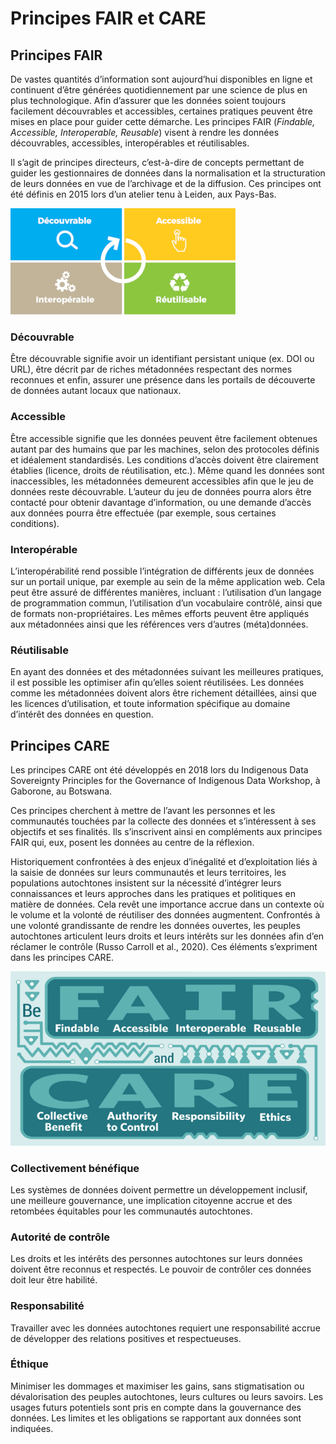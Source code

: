 # Principes FAIR et CARE  

## Principes FAIR

De vastes quantités d’information sont aujourd’hui disponibles en ligne et continuent d’être générées quotidiennement par une science de plus en plus technologique. Afin d’assurer que les données soient toujours facilement découvrables et accessibles, certaines pratiques peuvent être mises en place pour guider cette démarche. Les principes FAIR (*Findable, Accessible, Interoperable, Reusable*) visent à rendre les données découvrables, accessibles, interopérables et réutilisables.

Il s’agit de principes directeurs, c’est-à-dire de concepts permettant de guider les gestionnaires de données dans la normalisation et la structuration de leurs données en vue de l’archivage et de la diffusion. Ces principes ont été définis en 2015 lors d’un atelier tenu à Leiden, aux Pays-Bas.

![Principes FAIR](../assets/images/guide/fair-fr.png)

### Découvrable

Être découvrable signifie avoir un identifiant persistant unique (ex. DOI ou URL), être décrit par de riches métadonnées respectant des normes reconnues et enfin, assurer une présence dans les portails de découverte de données autant locaux que nationaux.

### Accessible

Être accessible signifie que les données peuvent être facilement obtenues autant par des humains que par les machines, selon des protocoles définis et idéalement standardisés. Les conditions d’accès doivent être clairement établies (licence, droits de réutilisation, etc.). Même quand les données sont inaccessibles, les métadonnées demeurent accessibles afin que le jeu de données reste découvrable. L’auteur du jeu de données pourra alors être contacté pour obtenir davantage d’information, ou une demande d’accès aux données pourra être effectuée (par exemple, sous certaines conditions).  

### Interopérable

L’interopérabilité rend possible l’intégration de différents jeux de données sur un portail unique, par exemple au sein de la même application web. Cela peut être assuré de différentes manières, incluant : l’utilisation d’un langage de programmation commun, l’utilisation d’un vocabulaire contrôlé, ainsi que de formats non-propriétaires. Les mêmes efforts peuvent être appliqués aux métadonnées ainsi que les références vers d’autres (méta)données.  

### Réutilisable

En ayant des données et des métadonnées suivant les meilleures pratiques, il est possible les optimiser afin qu’elles soient réutilisées. Les données comme les métadonnées doivent alors être richement détaillées, ainsi que les licences d’utilisation, et toute information spécifique au domaine d’intérêt des données en question.   

## Principes CARE  

Les principes CARE ont été développés en 2018 lors du Indigenous Data Sovereignty Principles for the Governance of Indigenous Data Workshop, à Gaborone, au Botswana.

Ces principes cherchent à mettre de l’avant les personnes et les communautés touchées par la collecte des données et s’intéressent à ses objectifs et ses finalités. Ils s’inscrivent ainsi en compléments aux principes FAIR qui, eux, posent les données au centre de la réflexion.

Historiquement confrontées à des enjeux d’inégalité et d’exploitation liés à la saisie de données sur leurs communautés et leurs territoires, les populations autochtones insistent sur la nécessité d’intégrer leurs connaissances et leurs approches dans les pratiques et politiques en matière de données. Cela revêt une importance accrue dans un contexte où le volume et la volonté de réutiliser des données augmentent. Confrontés à une volonté grandissante de rendre les données ouvertes, les peuples autochtones articulent leurs droits et leurs intérêts sur les données afin d’en réclamer le contrôle (Russo Carroll et al., 2020). Ces éléments s’expriment dans les principes CARE.

![Principes CARE](../assets/images/guide/care.png)  

### Collectivement bénéfique

Les systèmes de données doivent permettre un développement inclusif, une meilleure gouvernance, une implication citoyenne accrue et des retombées équitables pour les communautés autochtones.

### Autorité de contrôle

Les droits et les intérêts des personnes autochtones sur leurs données doivent être reconnus et respectés. Le pouvoir de contrôler ces données doit leur être habilité.

### Responsabilité

Travailler avec les données autochtones requiert une responsabilité accrue de développer des relations positives et respectueuses.

### Éthique

Minimiser les dommages et maximiser les gains, sans stigmatisation ou dévalorisation des peuples autochtones, leurs cultures ou leurs savoirs. Les usages futurs potentiels sont pris en compte dans la gouvernance des données. Les limites et les obligations se rapportant aux données sont indiquées.
